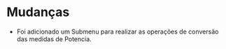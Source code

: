 # Mudanças

- Foi adicionado um Submenu para realizar as operações de conversão das medidas de Potencia.

